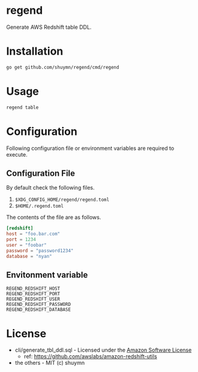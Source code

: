 # regend

Generate AWS Redshift table DDL.

# Installation

```bash
go get github.com/shuymn/regend/cmd/regend
```

# Usage

```bash
regend table
```

# Configuration

Following configuration file or environment variables are required to execute.

## Configuration File

By default check the following files.

1. `$XDG_CONFIG_HOME/regend/regend.toml`
2. `$HOME/.regend.toml`

The contents of the file are as follows.

```toml
[redshift]
host = "foo.bar.com"
port = 1234
user = "foobar"
password = "password1234"
database = "nyan"
```

## Envitonment variable

```
REGEND_REDSHIFT_HOST
REGEND_REDSHIFT_PORT
REGEND_REDSHIFT_USER
REGEND_REDSHIFT_PASSWORD
REGEND_REDSHIFT_DATABASE
```


# License

- cli/generate_tbl_ddl.sql - Licensed under the [Amazon Software License](http://aws.amazon.com/asl/)
  - ref: https://github.com/awslabs/amazon-redshift-utils
- the others - MIT (c) shuymn
